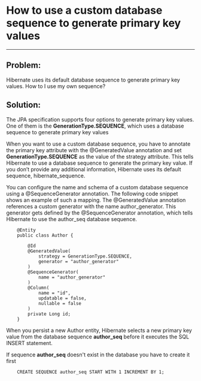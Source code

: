 <h1>How to use a custom database sequence to generate primary key values</h1>
<hr/>
<h2>Problem:</h2>
<p>
  Hibernate uses its default database sequence to generate primary key values. How to I use my own sequence?
</p> 
<h2>Solution:</h2>
<p>
    The JPA specification supports four options to generate primary key values. One of them is the <strong>GenerationType.SEQUENCE</strong>, which uses a database sequence to generate primary key values
</p> 
<p>
    When you want to use a custom database sequence, you have to annotate the primary key attribute with the @GeneratedValue annotation and set <strong>GenerationType.SEQUENCE</strong> as the value of the strategy attribute.
    This tells Hibernate to use a database sequence to generate the primary key value. 
    If you don’t provide any additional information, Hibernate uses its default sequence, hibernate_sequence.
</p>

<p>
    You can configure the name and schema of a custom database sequence using a
    @SequenceGenerator annotation. The following code snippet shows an
    example of such a mapping. The @GeneratedValue annotation references a
    custom generator with the name author_generator. This generator gets
    defined by the @SequenceGenerator annotation, which tells Hibernate to
    use the author_seq database sequence.
</p>

```
    @Entity
    public class Author {
        
        @Id
        @GeneratedValue(
            strategy = GenerationType.SEQUENCE,
            generator = "author_generator"
        )
        @SequenceGenerator(
            name = "author_generator"
        )
        @Column(
            name = "id",
            updatable = false,
            nullable = false
        )
        private Long id;
    }
```
<p>
    When you persist a new Author entity, Hibernate selects a new primary key value from the database sequence <strong>author_seq</strong> before it executes the SQL INSERT statement.
</p>
<p>
    If sequence <strong>author_seq</strong> doesn't exist in the database you have to create it first
</p>

```
    CREATE SEQUENCE author_seq START WITH 1 INCREMENT BY 1;
```